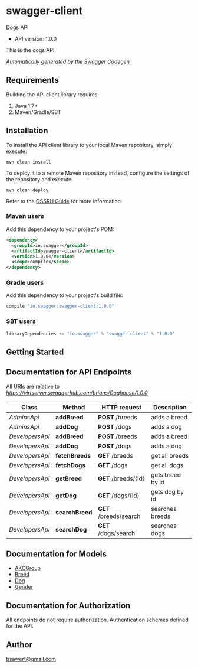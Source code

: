 # swagger-client

Dogs API
- API version: 1.0.0

This is the dogs API


*Automatically generated by the [Swagger Codegen](https://github.com/swagger-api/swagger-codegen)*

## Requirements

Building the API client library requires:
1. Java 1.7+
2. Maven/Gradle/SBT

## Installation

To install the API client library to your local Maven repository, simply execute:

```shell
mvn clean install
```

To deploy it to a remote Maven repository instead, configure the settings of the repository and execute:

```shell
mvn clean deploy
```

Refer to the [OSSRH Guide](http://central.sonatype.org/pages/ossrh-guide.html) for more information.

### Maven users

Add this dependency to your project's POM:

```xml
<dependency>
  <groupId>io.swagger</groupId>
  <artifactId>swagger-client</artifactId>
  <version>1.0.0</version>
  <scope>compile</scope>
</dependency>
```

### Gradle users

Add this dependency to your project's build file:

```groovy
compile "io.swagger:swagger-client:1.0.0"
```

### SBT users

```scala
libraryDependencies += "io.swagger" % "swagger-client" % "1.0.0"
```

## Getting Started

## Documentation for API Endpoints

All URIs are relative to *https://virtserver.swaggerhub.com/brians/Doghouse/1.0.0*

Class | Method | HTTP request | Description
------------ | ------------- | ------------- | -------------
*AdminsApi* | **addBreed** | **POST** /breeds | adds a breed
*AdminsApi* | **addDog** | **POST** /dogs | adds a dog
*DevelopersApi* | **addBreed** | **POST** /breeds | adds a breed
*DevelopersApi* | **addDog** | **POST** /dogs | adds a dog
*DevelopersApi* | **fetchBreeds** | **GET** /breeds | get all breeds
*DevelopersApi* | **fetchDogs** | **GET** /dogs | get all dogs
*DevelopersApi* | **getBreed** | **GET** /breeds/{id} | gets breed by id
*DevelopersApi* | **getDog** | **GET** /dogs/{id} | gets dog by id
*DevelopersApi* | **searchBreed** | **GET** /breeds/search | searches breeds
*DevelopersApi* | **searchDog** | **GET** /dogs/search | searches dogs


## Documentation for Models

 - [AKCGroup](AKCGroup.md)
 - [Breed](Breed.md)
 - [Dog](Dog.md)
 - [Gender](Gender.md)


## Documentation for Authorization

All endpoints do not require authorization.
Authentication schemes defined for the API:

## Author

bsawert@gmail.com
